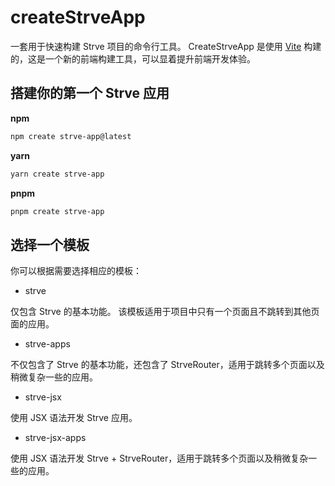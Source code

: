 # createStrveApp

一套用于快速构建 Strve 项目的命令行工具。 CreateStrveApp 是使用 [Vite](https://vitejs.dev/) 构建的，这是一个新的前端构建工具，可以显着提升前端开发体验。

## 搭建你的第一个 Strve 应用

**npm**

```bash
npm create strve-app@latest
```

**yarn**

```bash
yarn create strve-app
```

**pnpm**

```bash
pnpm create strve-app
```

## 选择一个模板

你可以根据需要选择相应的模板：

- strve

仅包含 Strve 的基本功能。 该模板适用于项目中只有一个页面且不跳转到其他页面的应用。

- strve-apps

不仅包含了 Strve 的基本功能，还包含了 StrveRouter，适用于跳转多个页面以及稍微复杂一些的应用。

- strve-jsx

使用 JSX 语法开发 Strve 应用。

- strve-jsx-apps

使用 JSX 语法开发 Strve + StrveRouter，适用于跳转多个页面以及稍微复杂一些的应用。
